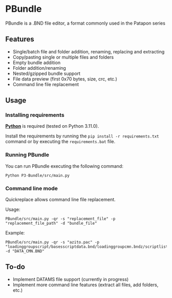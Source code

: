 # PBundle

PBundle is a .BND file editor, a format commonly used in the Patapon series

## Features

- Single/batch file and folder addition, renaming, replacing and extracting
- Copy/pasting single or multiple files and folders
- Empty bundle addition
- Folder addition/renaming
- Nested/gzipped bundle support
- File data preview (first 0x70 bytes, size, crc, etc.)
- Command line file replacement

## Usage

### Installing requirements

[**Python**](https://www.python.org/downloads/) is required (tested on Python 3.11.0).

Install the requirements by running the `pip install -r requirements.txt` command or by executing the `requirements.bat` file.

### Running PBundle

You can run PBundle executing the following command:

```
Python P3-Bundle/src/main.py
```

### Command line mode

Quickreplace allows command line file replacement.

Usage:

```
PBundle/src/main.py -qr -s "replacement_file" -p "replacement_file_path" -d "bundle_file"
```

Example:

```
PBundle/src/main.py -qr -s "azito.pac" -p "loadinggroupscript/basesscriptdata.bnd/loadinggroupcmn.bndz/scriptlist.bnd/azito.pac" -d "DATA_CMN.BND"
```

## To-do

- Implement DATAMS file support (currently in progress)
- Implement more command line features (extract all files, add folders, etc.)
